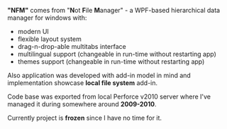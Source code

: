 **"NFM"** comes from "**N**ot **F**ile **M**anager" - a WPF-based hierarchical data manager for windows with:

* modern UI
* flexible layout system
* drag-n-drop-able multitabs interface
* multilingual support (changeable in run-time without restarting app)
* themes support (changeable in run-time without restarting app)

Also application was developed with add-in model in mind and implementation showcase **local file system** add-in.

Code base was exported from local Perforce v2010 server where I've managed it during somewhere around **2009-2010**.

Currently project is **frozen** since I have no time for it.